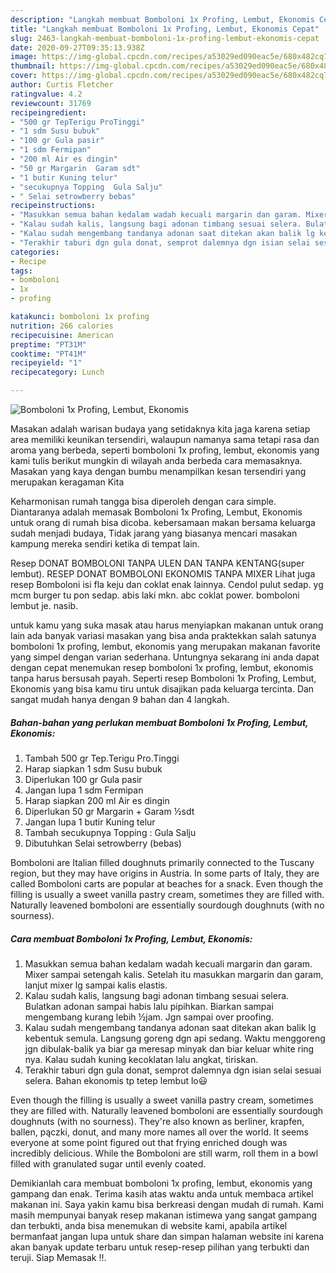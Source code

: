 ```yaml
---
description: "Langkah membuat Bomboloni 1x Profing, Lembut, Ekonomis Cepat"
title: "Langkah membuat Bomboloni 1x Profing, Lembut, Ekonomis Cepat"
slug: 2463-langkah-membuat-bomboloni-1x-profing-lembut-ekonomis-cepat
date: 2020-09-27T09:35:13.938Z
image: https://img-global.cpcdn.com/recipes/a53029ed090eac5e/680x482cq70/bomboloni-1x-profing-lembut-ekonomis-foto-resep-utama.jpg
thumbnail: https://img-global.cpcdn.com/recipes/a53029ed090eac5e/680x482cq70/bomboloni-1x-profing-lembut-ekonomis-foto-resep-utama.jpg
cover: https://img-global.cpcdn.com/recipes/a53029ed090eac5e/680x482cq70/bomboloni-1x-profing-lembut-ekonomis-foto-resep-utama.jpg
author: Curtis Fletcher
ratingvalue: 4.2
reviewcount: 31769
recipeingredient:
- "500 gr TepTerigu ProTinggi"
- "1 sdm Susu bubuk"
- "100 gr Gula pasir"
- "1 sdm Fermipan"
- "200 ml Air es dingin"
- "50 gr Margarin  Garam sdt"
- "1 butir Kuning telur"
- "secukupnya Topping  Gula Salju"
- " Selai setrowberry bebas"
recipeinstructions:
- "Masukkan semua bahan kedalam wadah kecuali margarin dan garam. Mixer sampai setengah kalis. Setelah itu masukkan margarin dan garam, lanjut mixer lg sampai kalis elastis."
- "Kalau sudah kalis, langsung bagi adonan timbang sesuai selera. Bulatkan adonan sampai habis lalu pipihkan. Biarkan sampai mengembang kurang lebih ½jam. Jgn sampai over proofing."
- "Kalau sudah mengembang tandanya adonan saat ditekan akan balik lg kebentuk semula. Langsung goreng dgn api sedang. Waktu menggoreng jgn dibulak-balik ya biar ga meresap minyak dan biar keluar white ring nya. Kalau sudah kuning kecoklatan lalu angkat, tiriskan."
- "Terakhir taburi dgn gula donat, semprot dalemnya dgn isian selai sesuai selera. Bahan ekonomis tp tetep lembut lo😃"
categories:
- Recipe
tags:
- bomboloni
- 1x
- profing

katakunci: bomboloni 1x profing 
nutrition: 266 calories
recipecuisine: American
preptime: "PT31M"
cooktime: "PT41M"
recipeyield: "1"
recipecategory: Lunch

---
```



![Bomboloni 1x Profing, Lembut, Ekonomis](https://img-global.cpcdn.com/recipes/a53029ed090eac5e/680x482cq70/bomboloni-1x-profing-lembut-ekonomis-foto-resep-utama.jpg)

Masakan adalah warisan budaya yang setidaknya kita jaga karena setiap area memiliki keunikan tersendiri, walaupun namanya sama tetapi rasa dan aroma yang berbeda, seperti bomboloni 1x profing, lembut, ekonomis yang kami tulis berikut mungkin di wilayah anda berbeda cara memasaknya. Masakan yang kaya dengan bumbu menampilkan kesan tersendiri yang merupakan keragaman Kita

Keharmonisan rumah tangga bisa diperoleh dengan cara simple. Diantaranya adalah memasak Bomboloni 1x Profing, Lembut, Ekonomis untuk orang di rumah bisa dicoba. kebersamaan makan bersama keluarga sudah menjadi budaya, Tidak jarang yang biasanya mencari masakan kampung mereka sendiri ketika di tempat lain.

Resep DONAT BOMBOLONI TANPA ULEN DAN TANPA KENTANG(super lembut). RESEP DONAT BOMBOLONI EKONOMIS TANPA MIXER Lihat juga resep Bomboloni isi fla keju dan coklat enak lainnya. Cendol pulut sedap. yg mcm burger tu pon sedap. abis laki mkn. abc coklat power. bomboloni lembut je. nasib.

untuk kamu yang suka masak atau harus menyiapkan makanan untuk orang lain ada banyak variasi masakan yang bisa anda praktekkan salah satunya bomboloni 1x profing, lembut, ekonomis yang merupakan makanan favorite yang simpel dengan varian sederhana. Untungnya sekarang ini anda dapat dengan cepat menemukan resep bomboloni 1x profing, lembut, ekonomis tanpa harus bersusah payah.
Seperti resep Bomboloni 1x Profing, Lembut, Ekonomis yang bisa kamu tiru untuk disajikan pada keluarga tercinta. Dan sangat mudah hanya dengan 9 bahan dan 4 langkah.


<!--inarticleads1-->

##### Bahan-bahan yang perlukan membuat Bomboloni 1x Profing, Lembut, Ekonomis:

1. Tambah 500 gr Tep.Terigu Pro.Tinggi
1. Harap siapkan 1 sdm Susu bubuk
1. Diperlukan 100 gr Gula pasir
1. Jangan lupa 1 sdm Fermipan
1. Harap siapkan 200 ml Air es dingin
1. Diperlukan 50 gr Margarin + Garam ½sdt
1. Jangan lupa 1 butir Kuning telur
1. Tambah secukupnya Topping : Gula Salju
1. Dibutuhkan  Selai setrowberry (bebas)


Bomboloni are Italian filled doughnuts primarily connected to the Tuscany region, but they may have origins in Austria. In some parts of Italy, they are called Bomboloni carts are popular at beaches for a snack. Even though the filling is usually a sweet vanilla pastry cream, sometimes they are filled with. Naturally leavened bomboloni are essentially sourdough doughnuts (with no sourness). 

<!--inarticleads2-->

##### Cara membuat  Bomboloni 1x Profing, Lembut, Ekonomis:

1. Masukkan semua bahan kedalam wadah kecuali margarin dan garam. Mixer sampai setengah kalis. Setelah itu masukkan margarin dan garam, lanjut mixer lg sampai kalis elastis.
1. Kalau sudah kalis, langsung bagi adonan timbang sesuai selera. Bulatkan adonan sampai habis lalu pipihkan. Biarkan sampai mengembang kurang lebih ½jam. Jgn sampai over proofing.
1. Kalau sudah mengembang tandanya adonan saat ditekan akan balik lg kebentuk semula. Langsung goreng dgn api sedang. Waktu menggoreng jgn dibulak-balik ya biar ga meresap minyak dan biar keluar white ring nya. Kalau sudah kuning kecoklatan lalu angkat, tiriskan.
1. Terakhir taburi dgn gula donat, semprot dalemnya dgn isian selai sesuai selera. Bahan ekonomis tp tetep lembut lo😃


Even though the filling is usually a sweet vanilla pastry cream, sometimes they are filled with. Naturally leavened bomboloni are essentially sourdough doughnuts (with no sourness). They&#39;re also known as berliner, krapfen, ballen, pączki, donut, and many more names all over the world. It seems everyone at some point figured out that frying enriched dough was incredibly delicious. While the Bomboloni are still warm, roll them in a bowl filled with granulated sugar until evenly coated. 

Demikianlah cara membuat bomboloni 1x profing, lembut, ekonomis yang gampang dan enak. Terima kasih atas waktu anda untuk membaca artikel makanan ini. Saya yakin kamu bisa berkreasi dengan mudah di rumah. Kami masih mempunyai banyak resep makanan istimewa yang sangat gampang dan terbukti, anda bisa menemukan di website kami, apabila artikel bermanfaat jangan lupa untuk share dan simpan halaman website ini karena akan banyak update terbaru untuk resep-resep pilihan yang terbukti dan teruji. Siap Memasak !!. 

